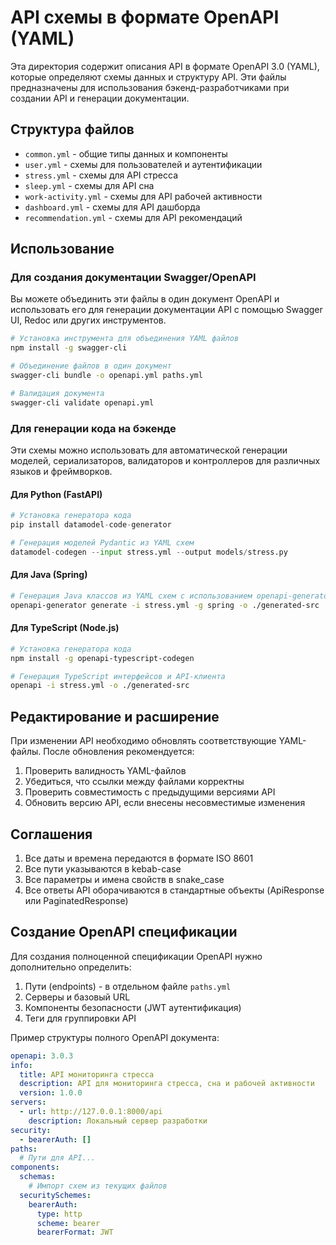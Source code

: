 # API схемы в формате OpenAPI (YAML)

Эта директория содержит описания API в формате OpenAPI 3.0 (YAML), которые определяют схемы данных и структуру API. Эти файлы предназначены для использования бэкенд-разработчиками при создании API и генерации документации.

## Структура файлов

- `common.yml` - общие типы данных и компоненты
- `user.yml` - схемы для пользователей и аутентификации 
- `stress.yml` - схемы для API стресса
- `sleep.yml` - схемы для API сна
- `work-activity.yml` - схемы для API рабочей активности
- `dashboard.yml` - схемы для API дашборда
- `recommendation.yml` - схемы для API рекомендаций

## Использование

### Для создания документации Swagger/OpenAPI

Вы можете объединить эти файлы в один документ OpenAPI и использовать его для генерации документации API с помощью Swagger UI, Redoc или других инструментов.

```bash
# Установка инструмента для объединения YAML файлов
npm install -g swagger-cli

# Объединение файлов в один документ
swagger-cli bundle -o openapi.yml paths.yml

# Валидация документа
swagger-cli validate openapi.yml
```

### Для генерации кода на бэкенде

Эти схемы можно использовать для автоматической генерации моделей, сериализаторов, валидаторов и контроллеров для различных языков и фреймворков.

#### Для Python (FastAPI)

```python
# Установка генератора кода
pip install datamodel-code-generator

# Генерация моделей Pydantic из YAML схем
datamodel-codegen --input stress.yml --output models/stress.py
```

#### Для Java (Spring)

```bash
# Генерация Java классов из YAML схем с использованием openapi-generator
openapi-generator generate -i stress.yml -g spring -o ./generated-src
```

#### Для TypeScript (Node.js)

```bash
# Установка генератора кода
npm install -g openapi-typescript-codegen

# Генерация TypeScript интерфейсов и API-клиента
openapi -i stress.yml -o ./generated-src
```

## Редактирование и расширение

При изменении API необходимо обновлять соответствующие YAML-файлы. После обновления рекомендуется:

1. Проверить валидность YAML-файлов
2. Убедиться, что ссылки между файлами корректны
3. Проверить совместимость с предыдущими версиями API
4. Обновить версию API, если внесены несовместимые изменения

## Соглашения

1. Все даты и времена передаются в формате ISO 8601
2. Все пути указываются в kebab-case
3. Все параметры и имена свойств в snake_case
4. Все ответы API оборачиваются в стандартные объекты (ApiResponse или PaginatedResponse)

## Создание OpenAPI спецификации

Для создания полноценной спецификации OpenAPI нужно дополнительно определить:

1. Пути (endpoints) - в отдельном файле `paths.yml`
2. Серверы и базовый URL
3. Компоненты безопасности (JWT аутентификация)
4. Теги для группировки API

Пример структуры полного OpenAPI документа:

```yaml
openapi: 3.0.3
info:
  title: API мониторинга стресса
  description: API для мониторинга стресса, сна и рабочей активности
  version: 1.0.0
servers:
  - url: http://127.0.0.1:8000/api
    description: Локальный сервер разработки
security:
  - bearerAuth: []
paths:
  # Пути для API...
components:
  schemas:
    # Импорт схем из текущих файлов
  securitySchemes:
    bearerAuth:
      type: http
      scheme: bearer
      bearerFormat: JWT
``` 